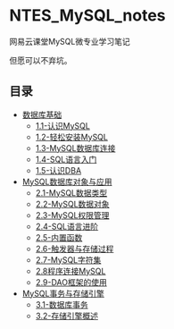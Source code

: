 # NTES_MySQL_notes

网易云课堂MySQL微专业学习笔记

但愿可以不弃坑。

## 目录

* [数据库基础](https://github.com/yumendy/NTES_MySQL_notes/blob/master/chapter1.md#mysql数据库基础)
  * [1.1-认识MySQL](https://github.com/yumendy/NTES_MySQL_notes/blob/master/chapter1.md#11-认识mysql)
  * [1.2-轻松安装MySQL](https://github.com/yumendy/NTES_MySQL_notes/blob/master/chapter1.md#12-轻松安装mysql)
  * [1.3-MySQL数据库连接](https://github.com/yumendy/NTES_MySQL_notes/blob/master/chapter1.md#13-mysql数据库连接)
  * [1.4-SQL语言入门](https://github.com/yumendy/NTES_MySQL_notes/blob/master/chapter1.md#14-sql语言入门)
  * [1.5-认识DBA](https://github.com/yumendy/NTES_MySQL_notes/blob/master/chapter1.md#15-认识dba)
* [MySQL数据库对象与应用](https://github.com/yumendy/NTES_MySQL_notes/blob/master/chapter2.md#mysql数据库对象与应用)
  * [2.1-MySQL数据类型](https://github.com/yumendy/NTES_MySQL_notes/blob/master/chapter2.md#21-mysql数据类型)
  * [2.2-MySQL数据对象](https://github.com/yumendy/NTES_MySQL_notes/blob/master/chapter2.md#22-mysql数据对象)
  * [2.3-MySQL权限管理](https://github.com/yumendy/NTES_MySQL_notes/blob/master/chapter2.md#23-mysql权限管理)
  * [2.4-SQL语言进阶](https://github.com/yumendy/NTES_MySQL_notes/blob/master/chapter2.md#24-sql语言进阶)
  * [2.5-内置函数](https://github.com/yumendy/NTES_MySQL_notes/blob/master/chapter2.md#25-内置函数)
  * [2.6-触发器与存储过程](https://github.com/yumendy/NTES_MySQL_notes/blob/master/chapter2.md#26-触发器与存储过程)
  * [2.7-MySQL字符集](https://github.com/yumendy/NTES_MySQL_notes/blob/master/chapter2.md#27-mysql字符集)
  * [2.8程序连接MySQL](https://github.com/yumendy/NTES_MySQL_notes/blob/master/chapter2.md#28程序连接mysql)
  * [2.9-DAO框架的使用](https://github.com/yumendy/NTES_MySQL_notes/blob/master/chapter2.md#29-dao框架的使用)
* [MySQL事务与存储引擎](https://github.com/yumendy/NTES_MySQL_notes/blob/master/chapter3.md#mysql事务与存储引擎)
  * [3.1-数据库事务](https://github.com/yumendy/NTES_MySQL_notes/blob/master/chapter3.md#31-数据库事务)
  * [3.2-存储引擎概述](https://github.com/yumendy/NTES_MySQL_notes/blob/master/chapter3.md#32-存储引擎概述)
